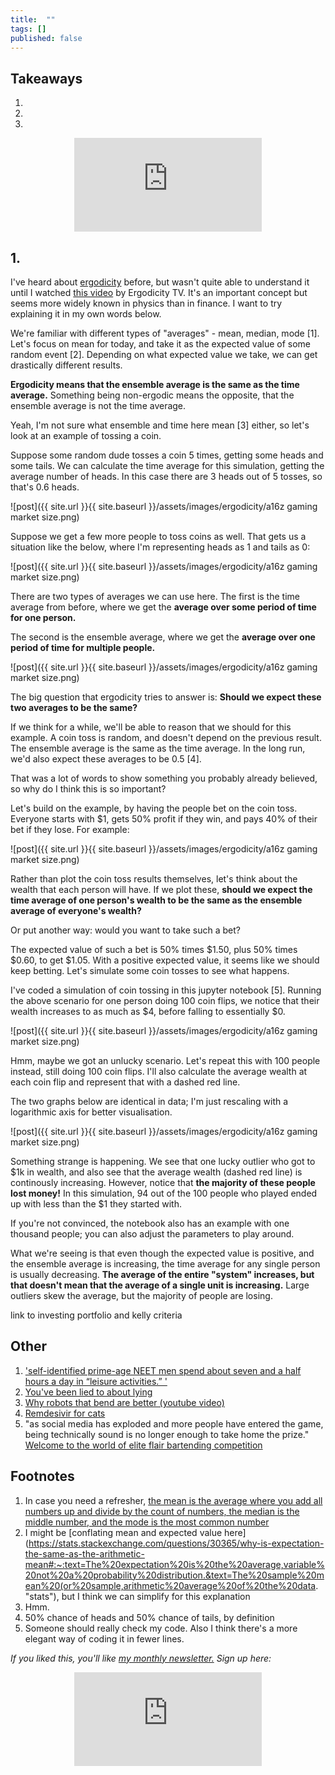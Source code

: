 ```yaml
---
title:  ""  
tags: []
published: false
---
```



## Takeaways

1.
2.
3.

<style>
      .iframe-container {
        overflow: hidden;        
        padding-top: 50%; <!-- Calculated from the aspect ration of the content (in case of 16:9 it is 9/16= 0.5625) -->
        position: relative;
      }
      .iframe-container iframe { 
         border: 0;
         height: 100%; <!-- Finally, width and height are set to 100% so the iframe takes up 100% of the containers space. -->
         left: 0;
         position: absolute;
         top: 0;
         width: 100%;
         display: block;
         margin: 0 auto; <!-- center image -->
      }
      <!-- 4x3 Aspect Ratio -->
      .iframe-container-4x3 {
        padding-top: 75%;
      }
</style> 

<div class="iframe-container-4x3">
  <p align="center"><iframe src="https://avoidboringpeople.substack.com/embed" frameborder="0" scrolling="no"> </iframe></p>
</div>

## 1.

I've heard about [ergodicity](https://en.wikipedia.org/wiki/Ergodic_process "wiki") before, but wasn't quite able to understand it until I watched [this video](https://www.youtube.com/watch?v=VCb2AMN87cg "youtube") by Ergodicity TV. It's an important concept but seems more widely known in physics than in finance. I want to try explaining it in my own words below.

We're familiar with different types of "averages" - mean, median, mode \[1\]. Let's focus on mean for today, and take it as the expected value of some random event \[2\]. Depending on what expected value we take, we can get drastically different results.

**Ergodicity means that the ensemble average is the same as the time average.** Something being non-ergodic means the opposite, that the ensemble average is not the time average.

Yeah, I'm not sure what ensemble and time here mean \[3\] either, so let's look at an example of tossing a coin.

Suppose some random dude tosses a coin 5 times, getting some heads and some tails. We can calculate the time average for this simulation, getting the average number of heads. In this case there are 3 heads out of 5 tosses, so that's 0.6 heads.

![post]({{ site.url }}{{ site.baseurl }}/assets/images/ergodicity/a16z gaming market size.png)

Suppose we get a few more people to toss coins as well. That gets us a situation like the below, where I'm representing heads as 1 and tails as 0:

![post]({{ site.url }}{{ site.baseurl }}/assets/images/ergodicity/a16z gaming market size.png)

There are two types of averages we can use here. The first is the time average from before, where we get the **average over some period of time for one person.**

The second is the ensemble average, where we get the **average over one period of time for multiple people.**

![post]({{ site.url }}{{ site.baseurl }}/assets/images/ergodicity/a16z gaming market size.png)

The big question that ergodicity tries to answer is: **Should we expect these two averages to be the same?**

If we think for a while, we'll be able to reason that we should for this example. A coin toss is random, and doesn't depend on the previous result. The ensemble average is the same as the time average. In the long run, we'd also expect these averages to be 0.5 \[4\].

That was a lot of words to show something you probably already believed, so why do I think this is so important?

Let's build on the example, by having the people bet on the coin toss. Everyone starts with $1, gets 50% profit if they win, and pays 40% of their bet if they lose. For example:

![post]({{ site.url }}{{ site.baseurl }}/assets/images/ergodicity/a16z gaming market size.png)

Rather than plot the coin toss results themselves, let's think about the wealth that each person will have. If we plot these, **should we expect the time average of one person's wealth to be the same as the ensemble average of everyone's wealth?**

Or put another way: would you want to take such a bet? 

The expected value of such a bet is 50% times $1.50, plus 50% times $0.60, to get $1.05. With a positive expected value, it seems like we should keep betting. Let's simulate some coin tosses to see what happens.

I've coded a simulation of coin tossing in this jupyter notebook \[5\]. Running the above scenario for one person doing 100 coin flips, we notice that their wealth increases to as much as $4, before falling to essentially $0.

![post]({{ site.url }}{{ site.baseurl }}/assets/images/ergodicity/a16z gaming market size.png)

Hmm, maybe we got an unlucky scenario. Let's repeat this with 100 people instead, still doing 100 coin flips. I'll also calculate the average wealth at each coin flip and represent that with a dashed red line. 

The two graphs below are identical in data; I'm just rescaling with a logarithmic axis for better visualisation.

![post]({{ site.url }}{{ site.baseurl }}/assets/images/ergodicity/a16z gaming market size.png)

Something strange is happening. We see that one lucky outlier who got to $1k in wealth, and also see that the average wealth (dashed red line) is continously increasing. However, notice that **the majority of these people lost money!** In this simulation, 94 out of the 100 people who played ended up with less than the $1 they started with.

If you're not convinced, the notebook also has an example with one thousand people; you can also adjust the parameters to play around.

What we're seeing is that even though the expected value is positive, and the ensemble average is increasing, the time average for any single person is usually decreasing. **The average of the entire "system" increases, but that doesn't mean that the average of a single unit is increasing.** Large outliers skew the average, but the majority of people are losing.



link to investing portfolio and kelly criteria

## Other

1. ['self-identified prime-age NEET men spend about seven and a half hours a day in “leisure activities.” '](https://www.econlib.org/from-ubi-to-anomia/ "neet")
2. [You've been lied to about lying](https://www.theatlantic.com/science/archive/2021/03/how-to-spot-a-liar/618425/ "lie")
3. [Why robots that bend are better (youtube video)](https://www.youtube.com/watch?v=058hRtaCWC0 "youtube")
4. [Remdesivir for cats](https://www.theatlantic.com/science/archive/2020/05/remdesivir-cats/611341/ "remdesivir")
5. "as social media has exploded and more people have entered the game, being technically sound is no longer enough to take home the prize." [Welcome to the world of elite flair bartending competition](https://punchdrink.com/articles/welcome-to-world-of-elite-flair-bartending-competition/ "punch")

## Footnotes

1. In case you need a refresher, [the mean is the average where you add all numbers up and divide by the count of numbers, the median is the middle number, and the mode is the most common number](https://www.purplemath.com/modules/meanmode.htm "stats")
2. I might be [conflating mean and expected value here](https://stats.stackexchange.com/questions/30365/why-is-expectation-the-same-as-the-arithmetic-mean#:~:text=The%20expectation%20is%20the%20average,variable%20not%20a%20probability%20distribution.&text=The%20sample%20mean%20(or%20sample,arithmetic%20average%20of%20the%20data. "stats"), but I think we can simplify for this explanation
3. Hmm.
4. 50% chance of heads and 50% chance of tails, by definition
5. Someone should really check my code. Also I think there's a more elegant way of coding it in fewer lines.

*If you liked this, you'll like [my monthly newsletter.](https://avoidboringpeople.substack.com/ "ABP") Sign up here:*

<div class="iframe-container-4x3">
  <p align="center"><iframe src="https://avoidboringpeople.substack.com/embed" frameborder="0" scrolling="no"> </iframe></p>
</div>
